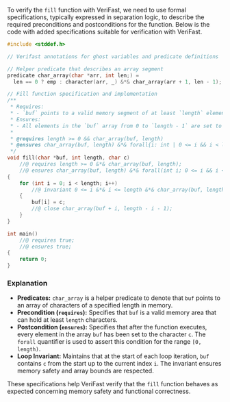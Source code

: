 To verify the `fill` function with VeriFast, we need to use formal specifications, typically expressed in separation logic, to describe the required preconditions and postconditions for the function. Below is the code with added specifications suitable for verification with VeriFast.

```c
#include <stddef.h>

// Verifast annotations for ghost variables and predicate definitions

// Helper predicate that describes an array segment
predicate char_array(char *arr, int len;) =
  len == 0 ? emp : character(arr, _) &*& char_array(arr + 1, len - 1);

// Fill function specification and implementation
/**
 * Requires:
 * - `buf` points to a valid memory segment of at least `length` elements.
 * Ensures:
 * - All elements in the `buf` array from 0 to `length - 1` are set to `c`.
 * 
 * @requires length >= 0 && char_array(buf, length)
 * @ensures char_array(buf, length) &*& forall{i: int | 0 <= i && i < length}(buf[i] == c)
 */
void fill(char *buf, int length, char c)
    //@ requires length >= 0 &*& char_array(buf, length);
    //@ ensures char_array(buf, length) &*& forall(int i; 0 <= i && i < length)(buf[i] == c);
{
    for (int i = 0; i < length; i++)
        //@ invariant 0 <= i &*& i <= length &*& char_array(buf, length) &*& forall(int j; 0 <= j && j < i)(buf[j] == c);
    {
        buf[i] = c;
        //@ close char_array(buf + i, length - i - 1);
    }
}

int main()
    //@ requires true;
    //@ ensures true;
{
    return 0;
}
```

### Explanation
- **Predicates:** `char_array` is a helper predicate to denote that `buf` points to an array of characters of a specified length in memory.
- **Precondition (`requires`):** Specifies that `buf` is a valid memory area that can hold at least `length` characters.
- **Postcondition (`ensures`):** Specifies that after the function executes, every element in the array `buf` has been set to the character `c`. The `forall` quantifier is used to assert this condition for the range `[0, length)`.
- **Loop Invariant:** Maintains that at the start of each loop iteration, `buf` contains `c` from the start up to the current index `i`. The invariant ensures memory safety and array bounds are respected.

These specifications help VeriFast verify that the `fill` function behaves as expected concerning memory safety and functional correctness.
